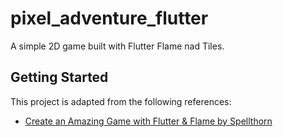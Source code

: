 # pixel_adventure_flutter

A simple 2D game built with Flutter Flame nad Tiles. 

## Getting Started

This project is adapted from the following references:

- [Create an Amazing Game with Flutter & Flame by Spellthorn](https://www.youtube.com/watch?v=Kwn1eHZP3C4)
